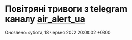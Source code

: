 # Повітряні тривоги з telegram каналу [air_alert_ua](https://t.me/air_alert_ua)

Оновлено:
субота, 18 червня 2022 20:00:02 +0300

